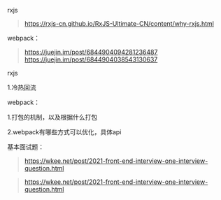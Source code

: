 rxjs

>https://rxjs-cn.github.io/RxJS-Ultimate-CN/content/why-rxjs.html

webpack：

>https://juejin.im/post/6844904094281236487
>https://juejin.im/post/6844904038543130637

rxjs

1.冷热回流

webpack：

1.打包的机制，以及根据什么打包

2.webpack有哪些方式可以优化，具体api


基本面试题：
> https://wkee.net/post/2021-front-end-interview-one-interview-question.html

> https://wkee.net/post/2021-front-end-interview-one-interview-question.html
